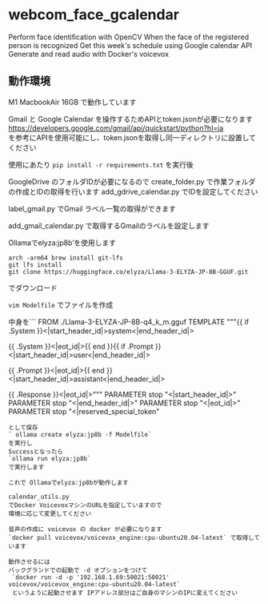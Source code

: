 # webcom_face_gcalendar
Perform face identification with OpenCV When the face of the registered person is recognized Get this week's schedule using Google calendar API Generate and read audio with Docker's voicevox


## 動作環境
M1 MacbookAir 16GB で動作しています

Gmail と Google Calendar を操作するためAPIとtoken.jsonが必要になります  
https://developers.google.com/gmail/api/quickstart/python?hl=ja  
を参考にAPIを使用可能にし、token.jsonを取得し同一ディレクトリに設置してください


使用にあたり 
`pip install -r requirements.txt` を実行後

GoogleDrive のフォルダIDが必要になるので
create_folder.py で作業フォルダの作成とIDの取得を行います
add_gdrive_calendar.py
でIDを設定してください

label_gmail.py
でGmail ラベル一覧の取得ができます

add_gmail_calendar.py
で取得するGmailのラベルを設定します

Ollamaでelyza:jp8b’を使用します
```
arch -arm64 brew install git-lfs  
git lfs install  
git clone https://huggingface.co/elyza/Llama-3-ELYZA-JP-8B-GGUF.git
```
でダウンロード

`vim Modelfile`
でファイルを作成

中身を```
FROM ./Llama-3-ELYZA-JP-8B-q4_k_m.gguf
TEMPLATE """{{ if .System }}<|start_header_id|>system<|end_header_id|>

{{ .System }}<|eot_id|>{{ end }}{{ if .Prompt }}<|start_header_id|>user<|end_header_id|>

{{ .Prompt }}<|eot_id|>{{ end }}<|start_header_id|>assistant<|end_header_id|>

{{ .Response }}<|eot_id|>"""
PARAMETER stop "<|start_header_id|>"
PARAMETER stop "<|end_header_id|>"
PARAMETER stop "<|eot_id|>"
PARAMETER stop "<|reserved_special_token"
```
として保存  
` ollama create elyza:jp8b -f Modelfile`
を実行し   
Successとなったら  
`ollama run elyza:jp8b`
で実行します  

これで Ollamaでelyza:jp8bが動作します  

calendar_utils.py  
でDocker VoicevoxマシンのURLを指定していますので  
環境に応じて変更してください  

音声の作成に voicevox の docker が必要になります
`docker pull voicevox/voicevox_engine:cpu-ubuntu20.04-latest` で取得しています  

動作させるには  
バックグランドでの起動で -d オプションをつけて
 `docker run -d -p '192.168.1.69:50021:50021' voicevox/voicevox_engine:cpu-ubuntu20.04-latest`
 というように起動させます IPアドレス部分はご自身のマシンのIPに変えてください

